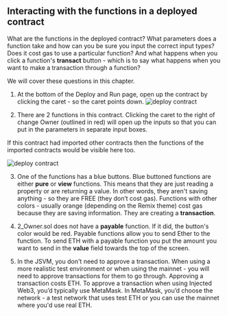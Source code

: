## Interacting with the functions in a deployed contract

What are the functions in the deployed contract? What parameters does a function take and how can you be sure you input the correct input types?  Does it cost gas to use a particular function?  And what happens when you click a function's **transact** button - which is to say what happens when you want to make a transaction through a function?

We will cover these questions in this chapter.

1. At the bottom of the Deploy and Run page, open up the contract by clicking the caret - so the caret points down.
![deploy contract](https://raw.githubusercontent.com/ethereum/remix-workshops/master/Basics/4._Interacting/images/instance.png "deployed contract")

2. There are 2 functions in this contract.  Clicking the caret to the right of change Owner (outlined in red) will open up the inputs so that you can put in the parameters in separate input boxes.

If this contract had imported other contracts then the functions of the imported contracts would be visible here too.
   
![deploy contract](https://raw.githubusercontent.com/ethereum/remix-workshops/master/Basics/4._Interacting/images/deployed_open2.png "deployed contract")

3. One of the functions has a blue buttons.  Blue buttoned functions are either  **pure** or **view** functions.  This means that they are just reading a property or are returning a value.  In other words, they aren't saving anything - so they are FREE (they don’t cost gas).  Functions with other colors - usually orange (depending on the Remix theme) cost gas because they are saving information.  They are creating a **transaction**.  

4. 2_Owner.sol does not have a **payable** function.  If it did, the button's color would be red.  Payable functions allow you to send Ether to the function.  To send ETH with a payable function you put the amount you want to send in the **value** field towards the top of the screen.

5. In the JSVM, you don't need to approve a transaction.  When using a more realistic test environment or when using the mainnet - you will need to approve transactions for them to go through. Approving a transaction costs ETH. To approve a transaction when using Injected Web3, you’d typically use MetaMask.  In MetaMask, you’d choose the network - a test network that uses test ETH or you can use the mainnet where you'd use real ETH.

